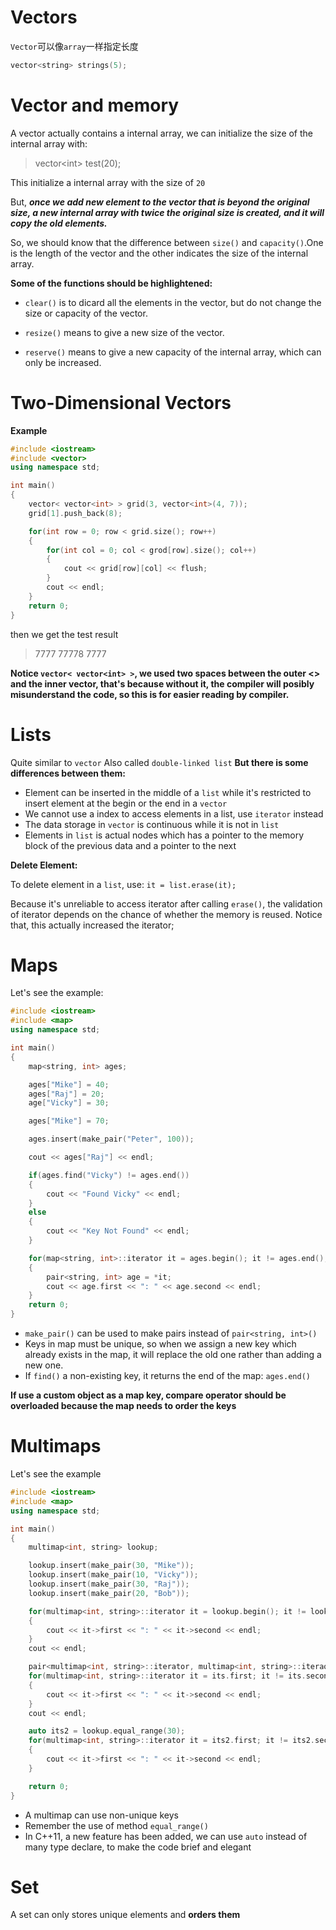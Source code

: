 # Vectors

`Vector`可以像`array`一样指定长度

```C++
vector<string> strings(5);
```

# Vector and memory

A vector actually contains a internal array, we can initialize the size of the internal array with:
> vector<int\> test(20);

This initialize a internal array with the size of `20`

But, ***once we add new element to the vector that is beyond the original size, a new internal array with twice the original size is created, and it will copy the old elements.***

So, we should know that the difference between `size()` and `capacity()`.One is the length of the vector and the other indicates the size of the internal array.

**Some of the functions should be highlightened:**

- `clear()` is to dicard all the elements in the vector, but do not change the size or capacity of the vector.

- `resize()` means to give a new size of the vector.

- `reserve()` means to give a new capacity of the internal array, which can only be increased.

# Two-Dimensional Vectors

**Example**

```C++
#include <iostream>
#include <vector>
using namespace std;

int main()
{
    vector< vector<int> > grid(3, vector<int>(4, 7));
    grid[1].push_back(8);

    for(int row = 0; row < grid.size(); row++)
    {
        for(int col = 0; col < grod[row].size(); col++)
        {
            cout << grid[row][col] << flush;
        }
        cout << endl;
    }
    return 0;
}
```

then we get the test result
> 7777
> 77778
> 7777

**Notice `vector< vector<int> >`, we used two spaces between the outer <> and the inner vector, that's because without it, the compiler will posibly misunderstand the code, so this is for easier reading by compiler.**

# Lists

Quite similar to `vector`
Also called `double-linked list`
**But there is some differences between them:**
- Element can be inserted in the middle of a `list` while it's restricted to insert element at the begin or the end in a `vector`
- We cannot use a index to access elements in a list, use `iterator` instead
- The data storage in `vector` is continuous while it is not in `list`
- Elements in `list` is actual nodes which has a pointer to the memory block of the previous data and a pointer to the next

**Delete Element:**

To delete element in a `list`, use:
`it = list.erase(it);`

Because it's unreliable to access iterator after calling `erase()`, the validation of iterator depends on the chance of whether the memory is reused. Notice that, this actually increased the iterator;

# Maps
Let's see the example:

```C++
#include <iostream>
#include <map>
using namespace std;

int main()
{
    map<string, int> ages;

    ages["Mike"] = 40;
    ages["Raj"] = 20;
    age["Vicky"] = 30;

    ages["Mike"] = 70;

    ages.insert(make_pair("Peter", 100));

    cout << ages["Raj"] << endl;

    if(ages.find("Vicky") != ages.end())
    {
        cout << "Found Vicky" << endl;
    }
    else
    {
        cout << "Key Not Found" << endl;
    }

    for(map<string, int>::iterator it = ages.begin(); it != ages.end(); age++)
    {
        pair<string, int> age = *it;
        cout << age.first << ": " << age.second << endl;
    }
    return 0;
}
```

- `make_pair()` can be used to make pairs instead of `pair<string, int>()`
- Keys in map must be unique, so when we assign a new key which already exists in the map, it will replace the old one rather than adding a new one.
- If `find()` a non-existing key, it returns the end of the map: `ages.end()`

**If use a custom object as a map key, compare operator should be overloaded because the map needs to order the keys**

# Multimaps

Let's see the example

```C++
#include <iostream>
#include <map>
using namespace std;

int main()
{
    multimap<int, string> lookup;

    lookup.insert(make_pair(30, "Mike"));
    lookup.insert(make_pair(10, "Vicky"));
    lookup.insert(make_pair(30, "Raj"));
    lookup.insert(make_pair(20, "Bob"));

    for(multimap<int, string>::iterator it = lookup.begin(); it != lookup.end(); it++)
    {
        cout << it->first << ": " << it->second << endl;
    }
    cout << endl;

    pair<multimap<int, string>::iterator, multimap<int, string>::iteraor> its = lookup.equal_range(30);
    for(multimap<int, string>::iterator it = its.first; it != its.second; it++)
    {
        cout << it->first << ": " << it->second << endl;
    }
    cout << endl;

    auto its2 = lookup.equal_range(30);
    for(multimap<int, string>::iterator it = its2.first; it != its2.second; it++)
    {
        cout << it->first << ": " << it->second << endl;
    }

    return 0;
}
```

- A multimap can use non-unique keys
- Remember the use of method `equal_range()`
- In C++11, a new feature has been added, we can use `auto` instead of many type declare, to make the code brief and elegant

# Set

A set can only stores unique elements and **orders them**
